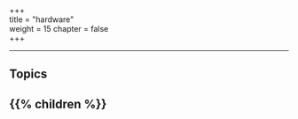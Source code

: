 +++  
title = "hardware"   
weight = 15
chapter = false  
+++  

***
## Topics
{{% children %}}
---
